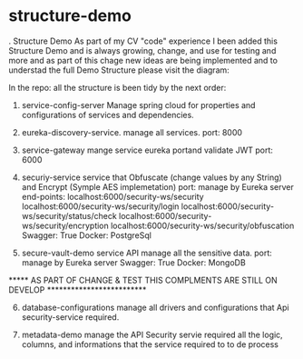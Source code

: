 # structure-demo
. Structure Demo
As part of my CV "code" experience I been added this Structure Demo and is always growing, change, and use for testing and more and as part of this chage new ideas are being implemented and to understad the full Demo Structure please visit the diagram: 

In the repo: 
all the structure is been tidy by the next order:

  1. service-config-server 
    Manage spring cloud for properties and configurations of services and dependencies.
   
  2. eureka-discovery-service.
    manage all services.
    port: 
      8000
    
  3. service-gateway
    mange service eureka portand validate JWT
    port: 
      6000
      
  4. securiy-service
    service that Obfuscate (change values by any String) and Encrypt (Symple AES implemetation)
    port:
      manage by Eureka server
    end-points:
      localhost:6000/security-ws/security
      localhost:6000/security-ws/security/login
      localhost:6000/security-ws/security/status/check
      localhost:6000/security-ws/security/encryption
      localhost:6000/security-ws/security/obfuscation
      Swagger:
        True
      Docker:
        PostgreSql 
     
  5. secure-vault-demo
      service API manage all the sensitive data.
    port:
      manage by Eureka server
    Swagger:
      True
    Docker:
        MongoDB 
   
   
 ***** AS PART OF CHANGE & TEST THIS COMPLMENTS ARE STILL ON DEVELOP *************************
 
  6. database-configurations
    manage all drivers and configurations that Api security-service required.
    
  7. metadata-demo
    manage the API Security servie required all the logic, columns, and informations that the service required to to de process 

